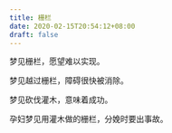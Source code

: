 ```yaml
---
title: 栅栏
date: 2020-02-15T20:54:12+08:00
draft: false
---
```


梦见栅栏，愿望难以实现。



梦见越过栅栏，障碍很快被消除。



梦见砍伐灌木，意味着成功。



孕妇梦见用灌木做的栅栏，分娩时要出事故。

